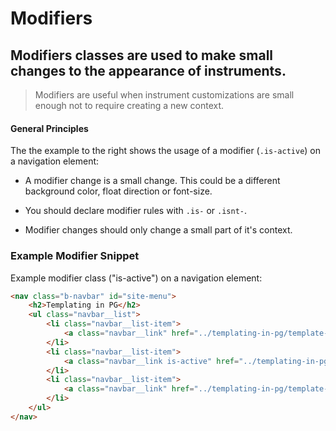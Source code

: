 [//]: # ({{#wrapWith "grid-row"}})
[//]: #     ({{#wrapWith "grid-col" colClasses="is-col-mobile-l-12"}})

# Modifiers

## Modifiers classes are used to make small changes to the appearance of instruments. 

> Modifiers are useful when instrument customizations are small enough not to require creating a new context.

[//]: #     ({{/wrapWith}})
[//]: # ({{/wrapWith}})

[//]: # ({{#wrapWith "grid-row"}})
[//]: #     ({{#wrapWith "grid-col" colClasses="is-col-mobile-l-6"}})

#### General Principles

The the example to the right shows the usage of a modifier (`.is-active`) on a navigation element:
               
- A modifier change is a small change. This could be a different background color, float direction or font-size. 

- You should declare modifier rules with `.is-` or `.isnt-`. 

- Modifier changes should only change a small part of it's context.

[//]: #     ({{/wrapWith}})
[//]: #     ({{#wrapWith "grid-col" colClasses="is-col-mobile-l-6"}})

### Example Modifier Snippet

Example modifier class ("is-active") on a navigation element:

``` html
<nav class="b-navbar" id="site-menu">
    <h2>Templating in PG</h2>
    <ul class="navbar__list">
        <li class="navbar__list-item">
            <a class="navbar__link" href="../templating-in-pg/template-overview.html">Assemble Overview</a>
        </li>
        <li class="navbar__list-item">
            <a class="navbar__link is-active" href="../templating-in-pg/template-layouts.html">Assemble Standard Layouts</a>
        </li>
        <li class="navbar__list-item">
            <a class="navbar__link" href="../templating-in-pg/template-layouts--extended.html">Assemble Extended Layouts</a>
        </li>
    </ul>
</nav>
```
 
 [//]: #     ({{/wrapWith}})
 [//]: # ({{/wrapWith}})
